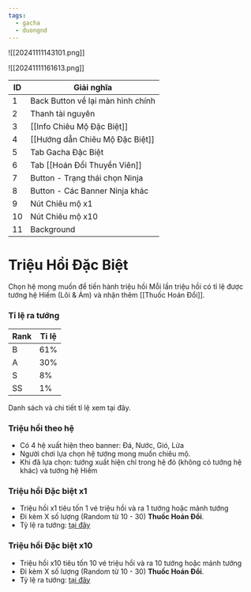 ```yaml
---
tags:
  - gacha
  - duongnd
---
```

![[20241111143101.png]]

![[20241111161613.png]]

| ID  | Giải nghĩa                        |
| --- | --------------------------------- |
| 1   | Back Button về lại màn hình chính |
| 2   | Thanh tài nguyên                  |
| 3   | [[Info Chiêu Mộ Đặc Biệt]]        |
| 4   | [[Hướng dẫn Chiêu Mộ Đặc Biệt]]   |
| 5   | Tab Gacha Đặc Biệt                |
| 6   | Tab [[Hoán Đổi Thuyền Viên]]            |
| 7   | Button - Trạng thái chọn Ninja    |
| 8   | Button - Các Banner Ninja khác    |
| 9   | Nút Chiêu mộ x1                   |
| 10  | Nút Chiêu mộ x10                  |
| 11  | Background                        |

# Triệu Hồi Đặc Biệt
Chọn hệ mong muốn để tiến hành triệu hồi
Mỗi lần triệu hồi có tỉ lệ được tướng hệ Hiếm (Lôi & Ám) và nhận thêm [[Thuốc Hoán Đổi]].
### Tỉ lệ ra tướng

| Rank | Tỉ lệ |
| ---- | ----- |
| B    | 61%   |
| A    | 30%   |
| S    | 8%    |
| SS   | 1%    |
Danh sách và chi tiết tỉ lệ xem tại đây.
### Triệu hồi theo hệ
- Có 4 hệ xuất hiện theo banner: Đá, Nước, Gió, Lửa 
- Người chơi lựa chọn hệ tướng mong muốn chiêu mộ. 
- Khi đã lựa chọn: tướng xuất hiện chỉ trong hệ đó (không có tướng hệ khác) và tướng hệ Hiếm
### Triệu hồi Đặc biệt x1
- Triệu hồi x1 tiêu tốn 1 vé triệu hồi và ra 1 tướng hoặc mảnh tướng
- Đi kèm X số lượng (Random từ 10 - 30) **Thuốc Hoán Đổi**.
- Tỷ lệ ra tướng: [tại đây](https://docs.google.com/document/d/1vono6MnAUnVUMjU-TkRSk7t3Lbwp7OUplnPnDKJD1zA/edit?tab=t.0#heading=h.t9hpa41zgb2x)

### Triệu hồi Đặc biệt x10 
- Triệu hồi x10 tiêu tốn 10 vé triệu hồi và ra 10 tướng hoặc mảnh tướng
- Đi kèm X số lượng (Random từ 10 - 30) **Thuốc Hoán Đổi**.
- Tỷ lệ ra tướng: [tại đây](https://docs.google.com/document/d/1vono6MnAUnVUMjU-TkRSk7t3Lbwp7OUplnPnDKJD1zA/edit?tab=t.0#heading=h.t9hpa41zgb2x)
